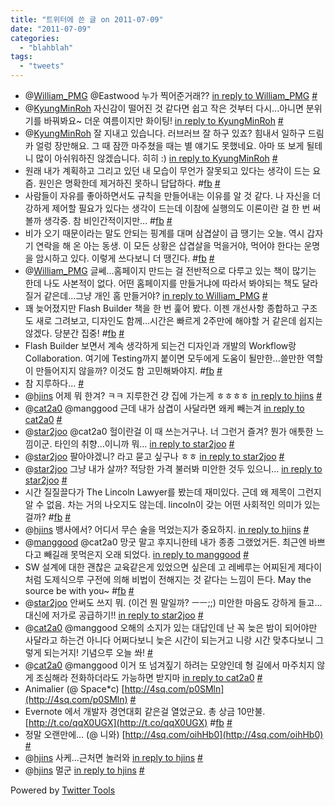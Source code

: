 ```yaml
---
title: "트위터에 쓴 글 on 2011-07-09"
date: "2011-07-09"
categories: 
  - "blahblah"
tags: 
  - "tweets"
---
```


- @[William\_PMG](http://twitter.com/William_PMG) @Eastwood 누가 찍어준거래?? [in reply to William\_PMG](http://twitter.com/William_PMG/statuses/87542574176419840) [#](http://twitter.com/blurblah/statuses/87719727912325121)
- @[KyungMinRoh](http://twitter.com/KyungMinRoh) 자신감이 떨어진 것 같다면 쉽고 작은 것부터 다시...아니면 분위기를 바꿔봐요~ 더운 여름이지만 화이팅! [in reply to KyungMinRoh](http://twitter.com/KyungMinRoh/statuses/87842709506764800) [#](http://twitter.com/blurblah/statuses/88081073858297856)
- @[KyungMinRoh](http://twitter.com/KyungMinRoh) 잘 지내고 있습니다. 러브러브 잘 하구 있죠? 힘내서 일하구 드림카 얼렁 장만해요. 그 때 잠깐 마주쳤을 때는 별 얘기도 못했네요. 아마 또 보게 될테니 많이 아쉬워하진 않겠습니다. 히히 :) [in reply to KyungMinRoh](http://twitter.com/KyungMinRoh/statuses/88200489182826497) [#](http://twitter.com/blurblah/statuses/88203637767151616)
- 원래 내가 계획하고 그리고 있던 내 모습이 무언가 잘못되고 있다는 생각이 드는 요즘. 원인은 명확한데 제거하진 못하니 답답하다. #[fb](http://search.twitter.com/search?q=%23fb) [#](http://twitter.com/blurblah/statuses/88453561549209600)
- 사람들이 자유를 좋아하면서도 규칙을 만들어내는 이유를 알 것 같다. 나 자신을 더 강하게 제어할 필요가 있다는 생각이 드는데 이참에 실행의도 이론이란 걸 한 번 써볼까 생각중. 참 비인간적이지만... #[fb](http://search.twitter.com/search?q=%23fb) [#](http://twitter.com/blurblah/statuses/88454740547076097)
- 비가 오기 때문이라는 말도 안되는 핑계를 대며 삼겹살이 급 땡기는 오늘. 역시 갑자기 연락을 해 온 아는 동생. 이 모든 상황은 삽겹살을 먹을거야, 먹어야 한다는 운명을 암시하고 있다. 이렇게 쓰다보니 더 땡긴다. #[fb](http://search.twitter.com/search?q=%23fb) [#](http://twitter.com/blurblah/statuses/88887411244929024)
- @[William\_PMG](http://twitter.com/William_PMG) 글쎄...홈페이지 만드는 걸 전반적으로 다루고 있는 책이 많기는 한데 나도 사본적이 없다. 어떤 홈페이지를 만들거냐에 따라서 봐야되는 책도 달라질거 같은데...그냥 개인 홈 만들거야? [in reply to William\_PMG](http://twitter.com/William_PMG/statuses/88890359815471104) [#](http://twitter.com/blurblah/statuses/88905828232478720)
- 꽤 늦어졌지만 Flash Builder 책을 한 번 훑어 봤다. 이젠 개선사항 종합하고 구조도 새로 그려보고, 디자인도 함께...시간은 빠르게 2주만에 해야할 거 같은데 쉽지는 않겠다. 당분간 집중! #[fb](http://search.twitter.com/search?q=%23fb) [#](http://twitter.com/blurblah/statuses/88907247207448576)
- Flash Builder 보면서 계속 생각하게 되는건 디자인과 개발의 Workflow랑 Collaboration. 여기에 Testing까지 붙이면 모두에게 도움이 될만한...쓸만한 역할이 만들어지지 않을까? 이것도 함 고민해봐야지. #[fb](http://search.twitter.com/search?q=%23fb) [#](http://twitter.com/blurblah/statuses/88908340222103552)
- 참 지루하다... [#](http://twitter.com/blurblah/statuses/88993704639086592)
- @[hjins](http://twitter.com/hjins) 어제 뭐 한겨? ㅋㅋ 지루한건 걍 집에 가는게 ㅎㅎㅎㅎ [in reply to hjins](http://twitter.com/hjins/statuses/89015088538845184) [#](http://twitter.com/blurblah/statuses/89132235596365824)
- @[cat2a0](http://twitter.com/cat2a0) @manggood 근데 내가 삼겹이 사달라면 왜케 빼는겨 [in reply to cat2a0](http://twitter.com/cat2a0/statuses/89093338631913472) [#](http://twitter.com/blurblah/statuses/89151829732106240)
- @[star2joo](http://twitter.com/star2joo) @cat2a0 헐이란걸 이 때 쓰는거구나. 너 그런거 즐겨? 뭔가 애틋한 느낌이군. 타인의 취향...이니까 뭐... [in reply to star2joo](http://twitter.com/star2joo/statuses/89127178280771586) [#](http://twitter.com/blurblah/statuses/89152101900484608)
- @[star2joo](http://twitter.com/star2joo) 팔아야겠니? 라고 묻고 싶구나 ㅎㅎ [in reply to star2joo](http://twitter.com/star2joo/statuses/89152631032905728) [#](http://twitter.com/blurblah/statuses/89153335453691904)
- @[star2joo](http://twitter.com/star2joo) 그냥 내가 살까? 적당한 가격 불러봐 미안한 것두 있으니... [in reply to star2joo](http://twitter.com/star2joo/statuses/89154000326369280) [#](http://twitter.com/blurblah/statuses/89154307865321472)
- 시간 질질끌다가 The Lincoln Lawyer를 봤는데 재미있다. 근데 왜 제목이 그런지 알 수 없음. 차는 거의 나오지도 않는데. lincoln이 갖는 어떤 사회적인 의미가 있는걸까? #[fb](http://search.twitter.com/search?q=%23fb) [#](http://twitter.com/blurblah/statuses/89155098575507456)
- @[hjins](http://twitter.com/hjins) 뱅사에서? 어디서 무슨 술을 먹었는지가 중요하지. [in reply to hjins](http://twitter.com/hjins/statuses/89154958716444673) [#](http://twitter.com/blurblah/statuses/89155266037284864)
- @[manggood](http://twitter.com/manggood) @cat2a0 망굿 말고 후지니한테 내가 종종 그랬었거든. 최근엔 바쁘다고 빼길래 못먹은지 오래 되었다. [in reply to manggood](http://twitter.com/manggood/statuses/89153162598027265) [#](http://twitter.com/blurblah/statuses/89155627481444352)
- SW 설계에 대한 괜찮은 교육같은게 있었으면 싶은데 고 레베루는 어찌된게 제다이처럼 도제식으루 구전에 의해 비법이 전해지는 것 같다는 느낌이 든다. May the source be with you~ #[fb](http://search.twitter.com/search?q=%23fb) [#](http://twitter.com/blurblah/statuses/89156300902117377)
- @[star2joo](http://twitter.com/star2joo) 안써도 쓰지 뭐. (이건 뭔 말일까? ㅡㅡ;;) 미안한 마음도 강하게 들고...대신에 저가로 공급하기!! [in reply to star2joo](http://twitter.com/star2joo/statuses/89156120433790976) [#](http://twitter.com/blurblah/statuses/89156659838070784)
- @[cat2a0](http://twitter.com/cat2a0) @manggood 오해의 소지가 있는 대답인데 난 꼭 늦은 밤이 되어야만 사달라고 하는건 아니다 어쩌다보니 늦은 시간이 되는거고 니랑 시간 맞추다보니 그렇게 되는거지! 기념으루 오늘 쏴! [#](http://twitter.com/blurblah/statuses/89282164658667520)
- @[cat2a0](http://twitter.com/cat2a0) @manggood 이거 또 넘겨짚기 하려는 모양인데 형 길에서 마주치지 않게 조심해라 전화하더라도 가능하면 받지마 [in reply to cat2a0](http://twitter.com/cat2a0/statuses/89284776057503744) [#](http://twitter.com/blurblah/statuses/89286891265998849)
- Animalier (@ Space\*c) [http://4sq.com/p0SMln](http://4sq.com/p0SMln) [#](http://twitter.com/blurblah/statuses/89598102004170752)
- Evernote 에서 개발자 경연대회 같은걸 열었군요. 총 상금 10만불. [http://t.co/qqX0UGX](http://t.co/qqX0UGX) #[fb](http://search.twitter.com/search?q=%23fb) [#](http://twitter.com/blurblah/statuses/89640806197100544)
- 정말 오랜만에... (@ 니와) [http://4sq.com/oihHb0](http://4sq.com/oihHb0) [#](http://twitter.com/blurblah/statuses/89669990613131264)
- @[hjins](http://twitter.com/hjins) 사케...근처면 놀러와 [in reply to hjins](http://twitter.com/hjins/statuses/89671107770200064) [#](http://twitter.com/blurblah/statuses/89676508553154560)
- @[hjins](http://twitter.com/hjins) 멀군 [in reply to hjins](http://twitter.com/hjins/statuses/89676632540979200) [#](http://twitter.com/blurblah/statuses/89677492109062144)

Powered by [Twitter Tools](http://alexking.org/projects/wordpress)
